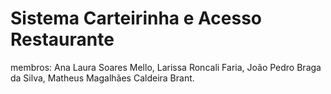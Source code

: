 # Sistema Carteirinha e Acesso Restaurante
membros: 
Ana Laura Soares Mello,
Larissa Roncali Faria, 
João Pedro Braga da Silva, 
Matheus Magalhães Caldeira Brant.
